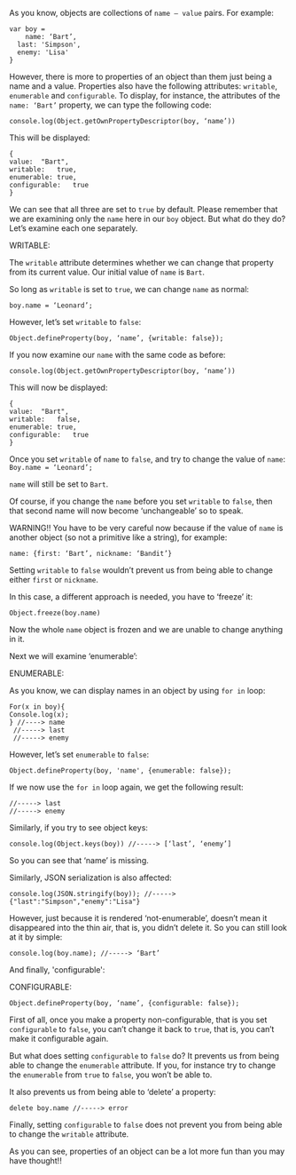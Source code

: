 As you know, objects are collections of ```name – value``` pairs. For example:
```
var boy = 
	name: ‘Bart’,
  last: 'Simpson',
  enemy: 'Lisa'
}
```
However, there is more to properties of an object than them just being a name and a value. Properties also have the following
attributes: ```writable```, ```enumerable``` and ```configurable```. To display, for instance, the attributes of the
```name: ‘Bart’``` property, we can type the following code:
```
console.log(Object.getOwnPropertyDescriptor(boy, ‘name’))
```
This will be displayed:
```
{
value:	"Bart",
writable:	true,
enumerable:	true,
configurable:	true
}
```
We can see that all three are set to ```true``` by default. Please remember that we are examining only the ```name``` here in our ```boy``` object.
But what do they do? Let’s examine each one separately.

WRITABLE:

The ```writable``` attribute determines whether we can change that property from its current value. Our initial value of ```name``` is ```Bart```.

So long as ```writable``` is set to ```true```, we can change ```name``` as normal:
```
boy.name = ‘Leonard’;
```
However, let’s set ```writable``` to ```false```:
```
Object.defineProperty(boy, ‘name’, {writable: false});
```
If you now examine our ```name``` with the same code as before:
```
console.log(Object.getOwnPropertyDescriptor(boy, ‘name’))
```
This will now be displayed:
```
{
value:	"Bart",
writable:	false,
enumerable:	true,
configurable:	true
}
```
Once you set ```writable``` of ```name``` to ```false```, and try to change the value of ```name```:
```Boy.name = ‘Leonard’;```

```name``` will still be set to ```Bart```.

Of course, if you change the ```name``` before you set ```writable``` to ```false```, then that second name will now become ‘unchangeable’ so to speak.

WARNING!! You have to be very careful now because if the value of ```name``` is another object (so not a primitive like a string), for
example: 

```name: {first: ‘Bart’, nickname: ‘Bandit’}```

Setting ```writable``` to ```false``` wouldn’t prevent us from being able to change either ```first``` or ```nickname```.

In this case, a different approach is needed, you have to ‘freeze’ it:
```
Object.freeze(boy.name)
```
Now the whole ```name``` object is frozen and we are unable to change anything in it.

Next we will examine ‘enumerable’:

ENUMERABLE:

As you know, we can display names in an object by using ```for in``` loop: 
```
For(x in boy){
Console.log(x);
} //----> name
 //-----> last
 //-----> enemy
```
However, let’s set ```enumerable``` to ```false```:
```
Object.defineProperty(boy, 'name', {enumerable: false});
```
If we now use the ```for in``` loop again, we get the following result:
```
//-----> last
//-----> enemy
```
Similarly, if you try to see object keys:
```
console.log(Object.keys(boy)) //-----> [‘last’, ‘enemy’] 
```
So you can see that ‘name’ is missing.

Similarly, JSON serialization is also affected:
```
console.log(JSON.stringify(boy)); //----->{"last":"Simpson","enemy":"Lisa"}
```
However, just because it is rendered ‘not-enumerable’, doesn’t mean it disappeared into the thin air, that is, you didn’t delete it.
So you can still look at it by simple:
```
console.log(boy.name); //-----> ‘Bart’
```
And finally, 'configurable':

CONFIGURABLE:

```
Object.defineProperty(boy, ‘name’, {configurable: false});
```
First of all, once you make a property non-configurable, that is you set ```configurable``` to ```false```, you can’t change it back to ```true```, that is, you can’t make it configurable again.

But what does setting ```configurable``` to ```false``` do?
It prevents us from being able to change the ```enumerable``` attribute. If you, for instance try to change the ```enumerable``` from
```true``` to ```false```, you won’t be able to. 

It also prevents us from being able to ‘delete’ a property:
```
delete boy.name //-----> error
```
Finally, setting ```configurable``` to ```false``` does not prevent you from being able to change the ```writable``` attribute.

As you can see, properties of an object can be a lot more fun than you may have thought!!
